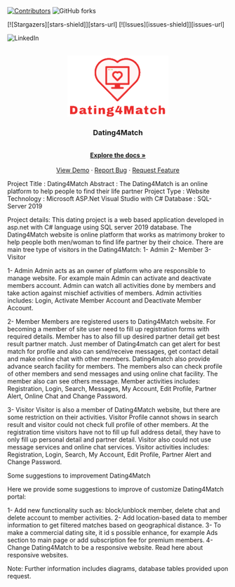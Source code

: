 [![Contributors](https://img.shields.io/badge/all_contributors-54-orange.svg?style=flat-square)](#contributors-)
![GitHub forks](https://img.shields.io/github/forks/kasraheidarinezhad/Dating4Match?style=social)

[![Stargazers][stars-shield]][stars-url]
[![Issues][issues-shield]][issues-url]

![LinkedIn](https://img.shields.io/badge/LinkedIn-0077B5?style=for-the-badge&logo=linkedin&logoColor=white)


<br />
<div align="center">
  <a href="https://github.com/kasraheidarinezhad/Dating4Match/blob/master/img/Dating4Match.png">
    <img src="img/Dating4Match.png" alt="Logo" width="230" height="140">
  </a>

  <h3 align="center">Dating4Match</h3>

  <p align="center">
    <br />
    <a href="https://github.com/kasraheidarinezhad/Dating4Match"><strong>Explore the docs »</strong></a>
    <br />
    <br />
    <a href="https://github.com/kasraheidarinezhad/Dating4Match">View Demo</a>
    ·
    <a href="https://github.com/kasraheidarinezhad/Dating4Match/issues">Report Bug</a>
    ·
    <a href="https://github.com/kasraheidarinezhad/Dating4Match/issues">Request Feature</a>
  </p>
</div>


Project Title :	Dating4Match
Abstract :      	The Dating4Match is an online platform to help people to find their life partner
Project Type :	Website
Technology :	Microsoft ASP.Net Visual Studio with C# 
Database :      	SQL-Server 2019

Project details:
This dating project is a web based application developed in asp.net with C# language using SQL server 2019 database. The Dating4Match website is online platform that works as matrimony broker to help people both men/woman to find life partner by their choice. 
There are main tree type of visitors in the Dating4Match:
1-	Admin
2-	Member
3-	Visitor

1- Admin
Admin acts as an owner of platform who are responsible to manage website. For example main Admin can activate and deactivate members account. Admin can watch all activities done by members and take action against mischief activities of members. Admin activities includes: Login, Activate Member Account and Deactivate Member Account.

2- Member
Members are registered users to Dating4Match website. For becoming a member of site user need to fill up registration forms with required details. Member has to also fill up desired partner detail get best result partner match. Just member of Dating4match can get alert for best match for profile and also can send/receive messages, get contact detail and make online chat with other members. Dating4match also provide advance search facility for members. The members also can check profile of other members and send messages and using online chat facility. The member also can see others message. Member activities includes: Registration, Login, Search, Messages, My Account, Edit Profile, Partner Alert, Online Chat and Change Password.

3- Visitor 
Visitor is also a member of Dating4Match website, but there are some restriction on their activities. Visitor Profile cannot shows in search result and visitor could not check full profile of other members. At the registration time visitors have not to fill up full address detail, they have to only fill up personal detail and partner detail. Visitor also could not use message services and online chat services. Visitor activities includes: Registration, Login, Search, My Account, Edit Profile, Partner Alert and Change Password.

Some suggestions to improvement Dating4Match

Here we provide some suggestions to improve of customize Dating4Match portal:

1-	Add new functionality such as: block/unblock member, delete chat and delete account to member activities.
2-	Add location-based data to member information to get filtered matches based on geographical distance.
3-	To make a commercial dating site, it id s possible enhance, for example Ads section to main page or add subscription fee for premium members.
4-	Change Dating4Match to be a responsive website. Read here about responsive websites.

Note:
Further information includes diagrams, database tables provided upon request.
